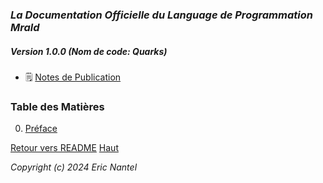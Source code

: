 
### ***La Documentation Officielle du Language de Programmation Mrald***
##### ***Version 1.0.0 (Nom de code: Quarks)***
+ 🗒️ [Notes de Publication](/docs/v1.0.0/fr/release-notes-fr.md)

### Table des Matières
0. [Préface](/docs/v1.0.0/fr/preface-fr.md)


[Retour vers README](/docs/README.md)
[Haut](#table-des-matières)

*Copyright (c) 2024 Eric Nantel*